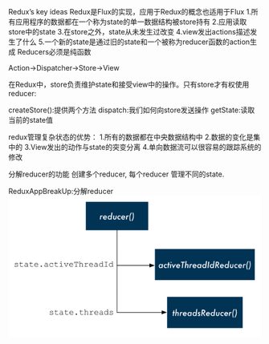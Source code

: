 Redux’s key ideas  Redux是Flux的实现，应用于Redux的概念也适用于Flux
1.所有应用程序的数据都在一个称为state的单一数据结构被store持有
2.应用读取store中的state
3.在store之外，state从未发生过改变
4.view发出actions描述发生了什么
5.一个新的state是通过旧的state和一个被称为reducer函数的action生成
Reducers必须是纯函数

Action->Dispatcher->Store->View

在Redux中，store负责维护state和接受view中的操作。只有store才有权使用reducer:

createStore():提供两个方法
dispatch:我们如何向store发送操作
getState:读取当前的state值


redux管理复杂状态的优势：
1.所有的数据都在中央数据结构中
2.数据的变化是集中的
3.View发出的动作与state的突变分离
4.单向数据流可以很容易的跟踪系统的修改


分解reducer的功能
创建多个reducer, 每个reducer 管理不同的state.

ReduxAppBreakUp:分解reducer
![](../image/reducer_break_up.png)